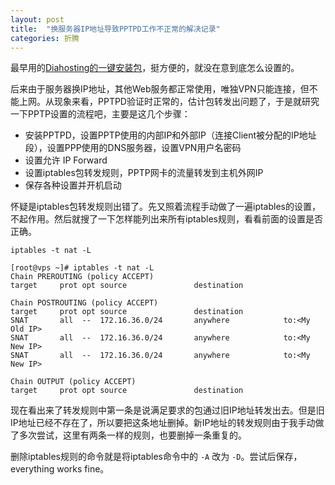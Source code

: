 ```yaml
---
layout: post
title:  "换服务器IP地址导致PPTPD工作不正常的解决记录"
categories: 折腾
---
```


最早用的[Diahosting的一键安装包](http://blog.diahosting.com/linux-tutorial/pptpd/)，挺方便的，就没在意到底怎么设置的。

后来由于服务器换IP地址，其他Web服务都正常使用，唯独VPN只能连接，但不能上网。从现象来看，PPTPD验证时正常的，估计包转发出问题了，于是就研究一下PPTP设置的流程吧，主要是这几个步骤：

- 安装PPTPD，设置PPTP使用的内部IP和外部IP（连接Client被分配的IP地址段），设置PPP使用的DNS服务器，设置VPN用户名密码
- 设置允许 IP Forward
- 设置iptables包转发规则，PPTP网卡的流量转发到主机外网IP
- 保存各种设置并开机启动

怀疑是iptables包转发规则出错了。先又照着流程手动做了一遍iptables的设置，不起作用。然后就搜了一下怎样能列出来所有iptables规则，看看前面的设置是否正确。

`iptables -t nat -L`

```
[root@vps ~]# iptables -t nat -L
Chain PREROUTING (policy ACCEPT)
target     prot opt source               destination         

Chain POSTROUTING (policy ACCEPT)
target     prot opt source               destination         
SNAT       all  --  172.16.36.0/24       anywhere            to:<My Old IP>
SNAT       all  --  172.16.36.0/24       anywhere            to:<My New IP> 
SNAT       all  --  172.16.36.0/24       anywhere            to:<My New IP> 

Chain OUTPUT (policy ACCEPT)
target     prot opt source               destination         
```

现在看出来了转发规则中第一条是说满足要求的包通过旧IP地址转发出去。但是旧IP地址已经不存在了，所以要把这条地址删掉。新IP地址的转发规则由于我手动做了多次尝试，这里有两条一样的规则，也要删掉一条重复的。

删除iptables规则的命令就是将iptables命令中的 `-A` 改为 `-D`。尝试后保存，everything works fine。